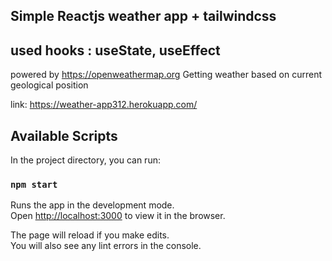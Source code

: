 ## Simple Reactjs weather app + tailwindcss
## used hooks : useState, useEffect
powered by https://openweathermap.org
Getting weather based on current geological position 

link: https://weather-app312.herokuapp.com/



## Available Scripts

In the project directory, you can run:

### `npm start`

Runs the app in the development mode.<br />
Open [http://localhost:3000](http://localhost:3000) to view it in the browser.

The page will reload if you make edits.<br />
You will also see any lint errors in the console.
